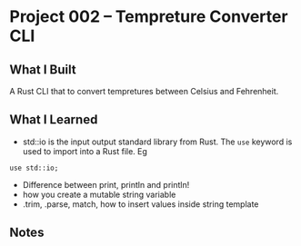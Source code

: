 # Project 002 – Tempreture Converter CLI

## What I Built
A Rust CLI that to convert tempretures between Celsius and Fehrenheit.

## What I Learned
- std::io is the input output standard library from Rust. 
The `use` keyword is used to import into a Rust file. Eg
```
use std::io;
```
- Difference between print, println and println!
- how you create a mutable string variable
- .trim, .parse, match, how to insert values inside string template
## Notes













